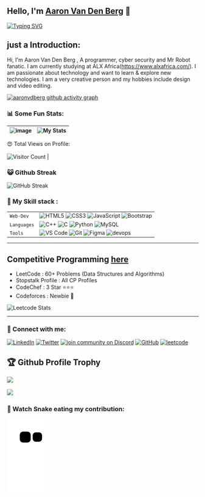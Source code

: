 ## Hello, I'm [Aaron Van Den Berg](https://aaronvandenberg.com) 👋
[![Typing SVG](https://readme-typing-svg.herokuapp.com?size=25&color=1A9AF7&lines=I'm+Full+Stack+Web+Developer;and+Competitive+Coder)](https://git.io/typing-svg)
    



## just a Introduction:

Hi, I'm Aaron Van Den Berg , A programmer, cyber security and Mr Robot fanatic. I am currently studying at ALX Africa(https://www.alxafrica.com/). I am passionate about technology and want to learn & explore new technologies. I am a very creative person and my hobbies include design and video editing. 



[![aaronvdberg github activity graph](https://activity-graph.herokuapp.com/graph?username=aaronvdberg&theme=react-dark)](https://github.com/aaronvdberg)


### 📊 Some Fun Stats:
| ![image](https://github-readme-stats.vercel.app/api?username=0x8anon&&show_icons=true&title_color=ffff88ff&icon_color=bb2acf&text_color=daf7dc&bg_color=151515) | ![My Stats](https://github-readme-stats.vercel.app/api/top-langs/?username=0x8anon&theme=midnight-purple) | 
| --- | --- |
😍 Total Views on Profile:<br><br>
![Visitor Count](https://profile-counter.glitch.me/aaronvdberg/count.svg) |

### 😺 Github Streak 
![GitHub Streak](https://github-readme-streak-stats.herokuapp.com/?user=0x8anon&theme=gruvbox&background=1A0505FB(https://git.io/streak-stats)) 

### 🍁 My Skill stack :

|               |           |
|       ---     |    ---    |
| `Web-Dev`     | ![HTML5](https://img.shields.io/badge/-HTML5-CC2400?style=for-the-badge&logo=html5&logoColor=white) ![CSS3](https://img.shields.io/badge/-CSS3-E24800?style=for-the-badge&logo=css3) ![JavaScript](https://img.shields.io/badge/-JavaScript-FE7601?style=for-the-badge&logo=javascript) ![Bootstrap](https://img.shields.io/badge/bootstrap-FE9A00?style=for-the-badge&logo=bootstrap&logoColor=white)|
| `Languages`   | ![C++](https://img.shields.io/badge/-C++-034D9A?style=for-the-badge&logo=c%2B%2B) ![C](https://img.shields.io/badge/-C-034D9A?style=for-the-badge&logo=c%2B%2B) ![Python](https://img.shields.io/badge/-Python-1F65AC?style=for-the-badge&logo=Python&logoColor=white) ![MySQL](https://img.shields.io/badge/-MySQL-307BBD?style=for-the-badge&logo=mysql&logoColor=white)|
| `Tools`       | ![VS Code](https://img.shields.io/badge/Visual_Studio_Code-5D1A60?style=for-the-badge&logo=visual%20studio%20code&logoColor=white) ![Git](https://img.shields.io/badge/Git-682181?style=for-the-badge&logo=git&logoColor=white) ![Figma](https://img.shields.io/badge/figma-%23F24E1E.svg?style=for-the-badge&logo=figma&logoColor=white) ![devops](https://img.shields.io/badge/-devops-034D9A?style=for-the-badge&logo=devops%2B%2B)|


___  


## Competitive Programming [here](https://www.google.com)
- LeetCode : 60+ Problems (Data Structures and Algorithms)
- Stopstalk Profile : All CP Profiles
- CodeChef : 3 Star ⭐⭐⭐ 
- Codeforces : Newbie 🤔

![Leetcode Stats](https://leetcode.card.workers.dev/?username=aaronvdberg)
                  

___  

### 🤝 Connect with me:

[![LinkedIn](https://img.shields.io/badge/LinkedIn-0077B5?style=for-the-badge&logo=linkedin&logoColor=white)](https://www.linkedin.com/in/aaronvdberg/)
[![Twitter](https://img.shields.io/badge/Twitter-1DA1F2?style=for-the-badge&logo=twitter&logoColor=white)](https://twitter.com/aaronvdberg)
[![join community on Discord](https://img.shields.io/badge/Discord-7289DA?style=for-the-badge&logo=discord&logoColor=white)](https://discord.gg/ked8Bsuf7F)
[![GitHub](https://img.shields.io/badge/GitHub-100000?style=for-the-badge&logo=github&logoColor=white)](https://github.com/aaronvdberg
)
[![leetcode](https://img.shields.io/badge/leetcode-lightyellow?style=for-the-badge&logo=leetcode&logoColor=yellow)](https://leetcode.com/aaronvdberg
)



<h2>🏆 Github Profile Trophy</h2>
<a href="">
  <img height="180" src="https://github-profile-trophy.vercel.app/?username=aaronvdberg
&column=8&theme=algolia&no-frame=true"/>
</a>



![](https://raw.githubusercontent.com/halfrost/halfrost/master/icons/header_.png)



### 🐍 Watch Snake eating my contribution:
![snake svg](https://github.com/spyder15/spyder15/blob/output/github-contribution-grid-snake.svg)

